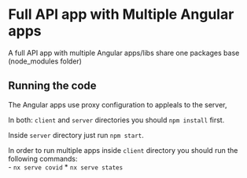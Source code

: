 # Full API app with Multiple Angular apps

A full API app with multiple Angular apps/libs share one packages base (node_modules folder)

## Running the code
The Angular apps use proxy configuration to appleals to the server,

In both: `client` and `server` directories you should `npm install` first.

Inside `server` directory just run `npm start`.

In order to run multiple apps inside `client` directory you should run the following commands:<br />
    - `nx serve covid`
    * `nx serve states`